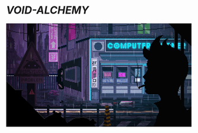 
# ***VOID-ALCHEMY***

  
![VOID-ALCHEMY](https://github.com/VOIDX66/VOID-ALCHEMY/blob/master/giphy.gif)
